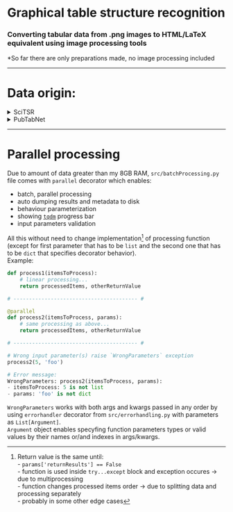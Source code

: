 # Graphical table structure recognition

### Converting tabular data from .png images to HTML/LaTeX equivalent using image processing tools

*So far there are only preparations made, no image processing included

---
# Data origin:
<details>
<summary>SciTSR</summary>
<a href="https://github.com/Academic-Hammer/SciTSR">link</a>
<br>
Dataset containing 15 000 table images and their corresponding LaTeX structure
</details>
<details>
<summary>PubTabNet</summary>
<a href="https://github.com/ibm-aur-nlp/PubTabNet/tree/master/src">link</a>
<br>
Dataset containing >568 000 table images as well as corresponding HTML structure labels
</details>

---
# Parallel processing
Due to amount of data greater than my 8GB RAM, `src/batchProcessing.py` file comes with `parallel` decorator which enables:
- batch, parallel processing
- auto dumping results and metadata to disk
- behaviour parameterization
- showing <a href=https://tqdm.github.io/>`tqdm`</a> progress bar
- input parameters validation <br>

All this without need to change implementation[^1] of processing function <br>(except for first parameter that has to be `list` and the second one that has to be `dict` that specifies decorator behavior). <br>
Example:


```python
def process1(itemsToProcess):
    # linear processing...
    return processedItems, otherReturnValue

# ---------------------------------------- #

@parallel
def process2(itemsToProcess, params):
    # same processing as above...
    return processedItems, otherReturnValue

# ---------------------------------------- #

# Wrong input parameter(s) raise `WrongParameters` exception 
process2(5, 'foo')

# Error message:
WrongParameters: process2(itemsToProcess, params):
- itemsToProcess: 5 is not list
- params: 'foo' is not dict

```

`WrongParameters` works with both args and kwargs passed in any order by using `errorhandler` decorator from `src/errorhandling.py` with parameters as `List[Argument]`.<br>
`Argument` object enables specyfing function parameters types or valid values by their names or/and indexes in args/kwargs.





[^1]: Return value is the same until:<br>
\- `params['returnResults'] == False`<br>
\- function is used inside `try...except` block and exception occures -> due to multiprocessing<br>
\- function changes processed items order -> due to splitting data and processing separately<br>
\- probably in some other edge cases

